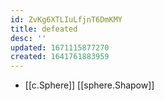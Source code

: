 ```yaml
---
id: ZvKg6XTLIuLfjnT6DmKMY
title: defeated
desc: ''
updated: 1671115877270
created: 1641761883959
---
```




- [[c.Sphere]] [[sphere.Shapow]]
